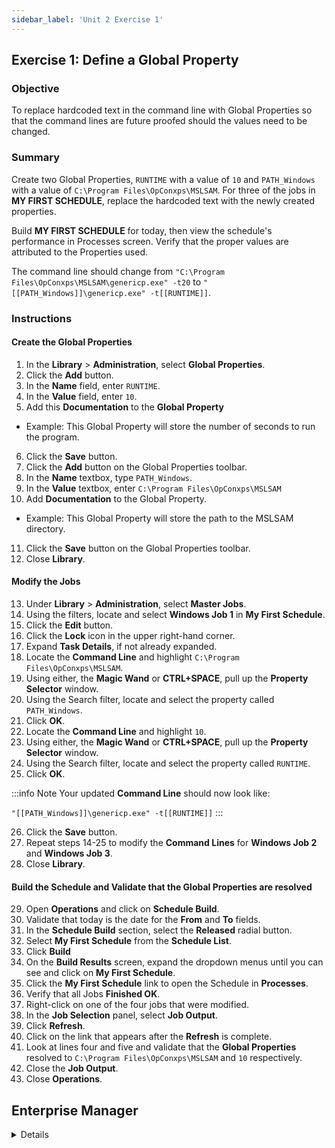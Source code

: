 ```yaml
---
sidebar_label: 'Unit 2 Exercise 1'
---
```


## Exercise 1: Define a Global Property

### Objective

To replace hardcoded text in the command line with Global Properties so that the command lines are future proofed should the values need to be changed.

### Summary

Create two Global Properties, ```RUNTIME``` with a value of ```10``` and ```PATH_Windows``` with a value of ```C:\Program Files\OpConxps\MSLSAM```. For three of the jobs in **MY FIRST SCHEDULE**, replace the hardcoded text with the newly created properties.

Build **MY FIRST SCHEDULE** for today, then view the schedule's performance in Processes screen. Verify that the proper values are attributed to the Properties used.

The command line should change from ```"C:\Program Files\OpConxps\MSLSAM\genericp.exe" -t20``` to ```"[[PATH_Windows]]\genericp.exe" -t[[RUNTIME]]```.

### Instructions

#### Create the Global Properties

1.	In the **Library** > **Administration**, select **Global Properties**. 
2.	Click the **Add** button. 
3.	In the **Name** field, enter ```RUNTIME```.
4.	In the **Value** field, enter ```10```.
5.	Add this **Documentation** to the **Global Property** 
  * Example: This Global Property will store the number of seconds to run the program.
6.	Click the **Save** button.
7.	Click the **Add** button on the Global Properties toolbar. 
8.	In the **Name** textbox, type ```PATH_Windows```.
9.	In the **Value** textbox, enter ```C:\Program Files\OpConxps\MSLSAM```
10.	Add **Documentation** to the Global Property. 
  * Example: This Global Property will store the path to the MSLSAM directory.
11.	Click the **Save** button on the Global Properties toolbar.
12.	Close **Library**.

#### Modify the Jobs

13.	Under **Library** > **Administration**, select **Master Jobs**.
14.	Using the filters, locate and select **Windows Job 1** in **My First Schedule**.
15. Click the **Edit** button.
16. Click the **Lock** icon in the upper right-hand corner.
17.	Expand **Task Details**, if not already expanded.
18. Locate the **Command Line** and highlight ```C:\Program Files\OpConxps\MSLSAM```.
19. Using either, the **Magic Wand** or **CTRL+SPACE**, pull up the **Property Selector** window.
20. Using the Search filter, locate and select the property called ```PATH_Windows```.
21. Click **OK**.
22. Locate the **Command Line** and highlight ```10```.
23. Using either, the **Magic Wand** or **CTRL+SPACE**, pull up the **Property Selector** window.
24. Using the Search filter, locate and select the property called ```RUNTIME```.
25. Click **OK**.

:::info Note
Your updated **Command Line** should now look like:

```"[[PATH_Windows]]\genericp.exe" -t[[RUNTIME]]```
:::

26.	Click the **Save** button.
27.	Repeat steps 14-25 to modify the **Command Lines** for **Windows Job 2** and **Windows Job 3**.
28. Close **Library**.

#### Build the Schedule and Validate that the Global Properties are resolved

29.	Open **Operations** and click on **Schedule Build**.
30. Validate that today is the date for the **From** and **To** fields.
31. In the **Schedule Build** section, select the **Released** radial button.
32. Select **My First Schedule** from the **Schedule List**.
33. Click **Build**
34.	On the **Build Results** screen, expand the dropdown menus until you can see and click on **My First Schedule**.
35.	Click the **My First Schedule** link to open the Schedule in **Processes**.
36.	Verify that all Jobs **Finished OK**.
37. Right-click on one of the four jobs that were modified.
38. In the **Job Selection** panel, select **Job Output**.
39. Click **Refresh**.
40. Click on the link that appears after the **Refresh** is complete.
41. Look at lines four and five and validate that the **Global Properties** resolved to ```C:\Program Files\OpConxps\MSLSAM``` and ```10``` respectively.
42. Close the **Job Output**.
43. Close **Operations**.

<!--
34.	Right-Click on **Windows Job 1**.
35.	Select **Job Information**.
36.	Click the **Configuration** tab.
37.	Click the **Token Replacement Values** row in the grid.
38.	Verify that the proper value was attributed to each Global Property in the Token Replacement Values row.
-->



## Enterprise Manager

<details>

<!--
<video width="320" height="240" controls>
  <source src="videobasic/U2E1.mp4" type="video/mp4"></source>
Your browser does not support the video tag.
</video>
-->

:::tip [Walkthrough Video - Unit 2 Exercise 1](../static/videobasic/U2E1.mp4)

:::

1.	Under the **Administration** topic, Double-Click on **Global Properties**. 
2.	Click the **Add** button on the Global Properties toolbar. 
3.	In the **Name** textbox, type ```RUNTIME```.
4.	Add this **Documentation** to the **Global Property**:
This Global Property will store the number of seconds to run the program.
5.	In the **Value** textbox, type ```10```.
  * **Do not check the Encrypted checkbox.**
6.	Click the **Save** button on the Global Properties toolbar.
7.	Click the **Add** button on the Global Properties toolbar. 
8.	In the **Name** textbox, type ```PATH_Windows```.
9.	Add Documentation to the Global Property.
10.	In the **Value** textbox, type:

```C:\Program Files\OpConxps\MSLSAM```

11.	Click the **Save** button on the Global Properties toolbar.
12.	Close the **Global Properties** tab.
13.	Under **Administration**, click on **Job Master**.
14.	In the **Schedule** drop-down list, select **My First Schedule**.
15.	In the **Job** drop-down list, select **Windows Job 1**.
16.	Update your command line to use the new properties in place of the hard-coded text.
Change the following:

```"C:\Program Files\OpConxps\MSLSAM\genericp.exe" -t20```  

to:

```"[[PATH_Windows]]\genericp.exe" -t[[RUNTIME]]```

17.	Click the **Save** button.
18.	Repeat for **Windows Job 2** through **Windows Job 4**.
19.	Close the **Job Master** tab.
20.	Open the **List** or **Matrix**.
21.	Navigate to the current date.
22.	Verify that **My First Schedule** has completed.  
  * **_If not, then we need to cancel all Jobs to close the Schedule_**.
23.	Open the **Schedule Build** screen.
24.	Select **My First Schedule** from the **Schedule Selection** box.
25.	Check the **Overwrite Existing Schedule** checkbox.
26.	Press the **Build** button.
27.	Click the **Released** radio button.
28.	Click the **OK** button.
29.	Close the **Build Schedules** screen.
30.	Open the **List** or **Matrix**.
31.	Navigate to the current date.
32.	Expand (if in the **List** view) or click (if in the **Matrix** view) **My First Schedule**.
33.	Verify that all Jobs **Finished OK**.
34.	Right-Click on **Windows Job 1**.
35.	Select **Job Information**.
36.	Click the **Configuration** tab.
37.	Click the **Token Replacement Values** row in the grid.
38.	Verify that the proper value was attributed to each Global Property in the Token Replacement Values row.
39.	Click **OK** and close the **List/Matrix** view.

</details>